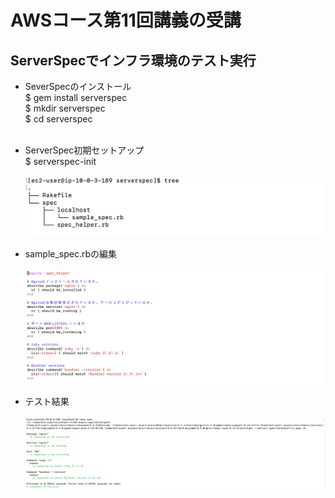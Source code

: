 # AWSコース第11回講義の受講

## ServerSpecでインフラ環境のテスト実行
* SeverSpecのインストール<br>
  $ gem install serverspec<br>
  $ mkdir serverspec<br>
  $ cd serverspec<br><br>
* ServerSpec初期セットアップ<br>
  $ serverspec-init<br><br>
![tree](images11/tree.png)

* sample_spec.rbの編集<br><br>
![sample_spec.rb](images11/lecture11-testcode.png)

* テスト結果<br><br>
![テスト](images11/serverspec-test.png)